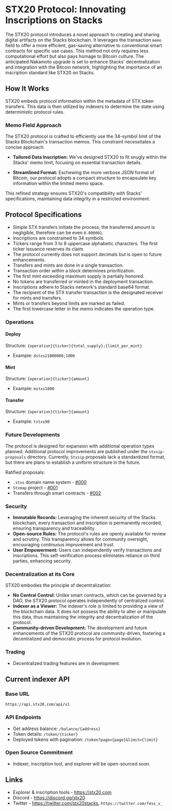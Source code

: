 # STX20 Protocol: Innovating Inscriptions on Stacks

The STX20 protocol introduces a novel approach to creating and sharing digital artifacts on the Stacks blockchain.
It leverages the transaction `memo` field to offer a more efficient, gas-saving alternative to conventional smart contracts for specific use cases.
This method not only requires less computational effort but also pays homage to Bitcoin culture. 
The anticipated Nakamoto upgrade is set to enhance Stacks' decentralization and integration with the Bitcoin network, highlighting the importance of an inscription standard like STX20 on Stacks.

## How It Works

STX20 embeds protocol information within the metadata of STX token transfers. This data is then utilized by indexers to determine the state using deterministic protocol rules.

### Memo Field Approach

The STX20 protocol is crafted to efficiently use the 34-symbol limit of the Stacks Blockchain's transaction memos. This constraint necessitates a concise approach:

- **Tailored Data Inscription:** We've designed STX20 to fit snugly within the Stacks' memo limit, focusing on essential transaction details.

- **Streamlined Format:** Eschewing the more verbose JSON format of Bitcoin, our protocol adopts a compact structure to encapsulate key information within the limited memo space.

This refined strategy ensures STX20's compatibility with Stacks' specifications, maintaining data integrity in a restricted environment.

## Protocol Specifications

- Simple STX transfers initiate the process; the transferred amount is negligible, therefore can be even `0.000001`.
- Inscriptions are constrained to 34 symbols.
- Tickers range from 3 to 8 uppercase alphabetic characters. The first ticker issuance reserves its claim.
- The protocol currently does not support decimals but is open to future enhancements.
- Transfers and mints are done in a single transaction.
- Transaction order within a block determines prioritization.
- The first mint exceeding maximum supply is partially honored.
- No tokens are transferred or minted in the deployment transaction.
- Inscriptions adhere to Stacks network's standard base64 format.
- The recipient of the STX transfer transaction is the designated receiver for mints and transfers.
- Mints or transfers beyond limits are marked as failed.
- The first lowercase letter in the memo indicates the operation type.

### Operations

#### Deploy

Structure: `{operation}{ticker}{total_supply};{limit_per_mint}`

- Example: `dstxs21000000;1000`

#### Mint

Structure: `{operation}{ticker}{amount}`

- Example: `mstxs1000`

#### Transfer

Structure: `{operation}{ticker}{amount}`

- Example: `tstxs90`

### Future Developments

The protocol is designed for expansion with additional operation types planned.
Additional protocol improvements are published under the `stxsip-proposals` directory.
Currently, `Stxsip` proposals lack a standardized format, but there are plans to establish a uniform structure in the future.

Ratified proposals:
- `.stxs` domain name system - [#000](stxsip-proposals/stxsip-000_stxs-domain-name-system.md)
- `Stxmap` project - [#001](stxsip-proposals/stxsip-001_stxmap.md)
- Transfers through smart contracts - [#002](stxsip-proposals/stxsip-002_batch-transfers.md)

### Security

- **Immutable Records:** Leveraging the inherent security of the Stacks blockchain, every transaction and inscription is permanently recorded, ensuring transparency and traceability.
- **Open-source Rules:** The protocol's rules are openly available for review and scrutiny. This transparency allows for community oversight, encouraging continuous improvement and trust.
- **User Empowerment:** Users can independently verify transactions and inscriptions. This self-verification process eliminates reliance on third parties, enhancing security.

### Decentralization at its Core

STX20 embodies the principle of decentralization:

- **No Central Control:** Unlike smart contracts, which can be governed by a DAO, the STX20 protocol operates independently of centralized control.
- **Indexer as a Viewer:** The indexer's role is limited to providing a view of the blockchain data. It does not possess the ability to alter or manipulate this data, thus maintaining the integrity and decentralization of the protocol.
- **Community-driven Development:** The development and future enhancements of the STX20 protocol are community-driven, fostering a decentralized and democratic process for protocol evolution.

### Trading

- Decentralized trading features are in development.

## Current indexer API

### Base URL

`https://api.stx20.com/api/v1`

### API Endpoints

- Get address balance: `/balance/{address}`
- Token details: `/token/{ticker}`
- Deployed tokens with pagination: `/token?page={page}&limit={limit}`

### Open Source Commitment

- Indexer, inscription tool, and explorer will be open-sourced soon.


## Links

- Explorer & inscription tools - https://stx20.com
- Discord - https://discord.gg/stx20
- Twitter - https://twitter.com/stx20stacks, `https://twitter.com/fess_v_`



